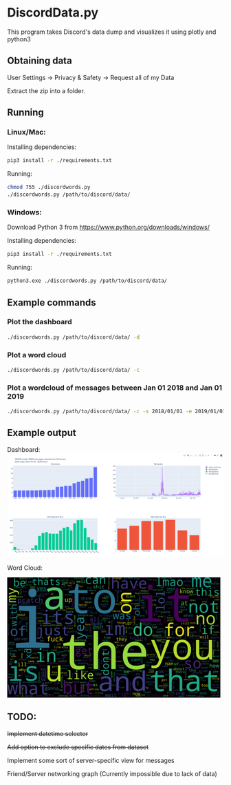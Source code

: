 # DiscordData.py
This program takes Discord's data dump and visualizes it using plotly and python3

## Obtaining data
User Settings -> Privacy & Safety -> Request all of my Data

Extract the zip into a folder.

## Running
### Linux/Mac:
Installing dependencies:
```bash
pip3 install -r ./requirements.txt
```
Running:
```bash
chmod 755 ./discordwords.py
./discordwords.py /path/to/discord/data/
```
### Windows:
Download Python 3 from https://www.python.org/downloads/windows/

Installing dependencies:
```bash
pip3 install -r ./requirements.txt
```
Running:
```bash
python3.exe ./discordwords.py /path/to/discord/data/
```

## Example commands

### Plot the dashboard
```bash
./discordwords.py /path/to/discord/data/ -d
```

### Plot a word cloud
```bash
./discordwords.py /path/to/discord/data/ -c
```

### Plot a wordcloud of messages between Jan 01 2018 and Jan 01 2019
```bash
./discordwords.py /path/to/discord/data/ -c -s 2018/01/01 -e 2019/01/01
```

## Example output
Dashboard:
![Bar Chart Output](./screenshots/dashboard.png)


Word Cloud:

![Word Cloud Output](./screenshots/wordcloud.png)


## TODO:
~~Implement datetime selector~~

~~Add option to exclude specific dates from dataset~~

Implement some sort of server-specific view for messages

Friend/Server networking graph (Currently impossible due to lack of data)
